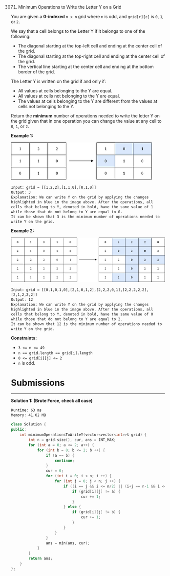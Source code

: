3071. Minimum Operations to Write the Letter Y on a Grid

You are given a **0-indexed** `n x n` grid where `n` is odd, and `grid[r][c]` is `0`, `1`, or `2`.

We say that a cell belongs to the Letter Y if it belongs to one of the following:

* The diagonal starting at the top-left cell and ending at the center cell of the grid.
* The diagonal starting at the top-right cell and ending at the center cell of the grid.
* The vertical line starting at the center cell and ending at the bottom border of the grid.

The Letter Y is written on the grid if and only if:

* All values at cells belonging to the Y are equal.
* All values at cells not belonging to the Y are equal.
* The values at cells belonging to the Y are different from the values at cells not belonging to the Y.

Return the **minimum** number of operations needed to write the letter Y on the grid given that in one operation you can change the value at any cell to `0`, `1`, or `2`.

 

**Example 1:**

![3071_y2.png](img/3071_y2.png)
```
Input: grid = [[1,2,2],[1,1,0],[0,1,0]]
Output: 3
Explanation: We can write Y on the grid by applying the changes highlighted in blue in the image above. After the operations, all cells that belong to Y, denoted in bold, have the same value of 1 while those that do not belong to Y are equal to 0.
It can be shown that 3 is the minimum number of operations needed to write Y on the grid.
```

**Example 2:**

![3071_y3.png](img/3071_y3.png)
```
Input: grid = [[0,1,0,1,0],[2,1,0,1,2],[2,2,2,0,1],[2,2,2,2,2],[2,1,2,2,2]]
Output: 12
Explanation: We can write Y on the grid by applying the changes highlighted in blue in the image above. After the operations, all cells that belong to Y, denoted in bold, have the same value of 0 while those that do not belong to Y are equal to 2. 
It can be shown that 12 is the minimum number of operations needed to write Y on the grid.
```

**Constraints:**

* `3 <= n <= 49`
* `n == grid.length == grid[i].length`
* `0 <= grid[i][j] <= 2`
* `n` is odd.

# Submissions
---
**Solution 1: (Brute Force, check all case)**
```
Runtime: 63 ms
Memory: 41.02 MB
```
```c++
class Solution {
public:
    int minimumOperationsToWriteY(vector<vector<int>>& grid) {
        int n = grid.size(), cur, ans = INT_MAX;
        for (int a = 0; a <= 2; a++) {
            for (int b = 0; b <= 2; b ++) {
                if (a == b) {
                    continue;
                }
                cur = 0;
                for (int i = 0; i < n; i ++) {
                    for (int j = 0; j < n; j ++) {
                        if ((i == j && i <= n/2) || (i+j == n-1 && i <= n/2) || (i >= n/2 && j == n/2)) {
                            if (grid[i][j] != a) {
                                cur += 1;
                            }
                        } else {
                            if (grid[i][j] != b) {
                                cur += 1;
                            }
                        }
                    }
                }
                ans = min(ans, cur);
            }
        }
        return ans;
    }
};
```
